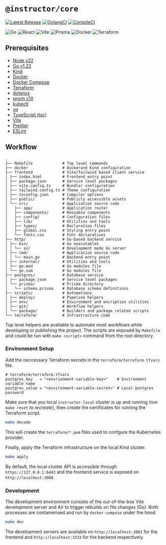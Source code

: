 # `@instructor/core`

[![Latest Release](https://img.shields.io/badge/Release-1.1.40-blue)](https://github.com/matyasjay/instructor/releases/latest)
[![GolangCI](https://github.com/matyasjay/instructor/actions/workflows/golangcli-lint.yml/badge.svg?branch=main)](https://github.com/matyasjay/instructor/actions/workflows/golangcli-lint.yml)
[![CompileCI](https://github.com/matyasjay/instructor/actions/workflows/tests.yml/badge.svg?branch=main)](https://github.com/matyasjay/instructor/actions/workflows/tests.yml)

![Go](https://img.shields.io/badge/Backend-Go-00ADD8?logo=go)
![React](https://img.shields.io/badge/Frontend-React-61DAFB?logo=react)
![Vite](https://img.shields.io/badge/Bundler-Vite-646CFF?logo=vite)
![Prisma](https://img.shields.io/badge/ORM-Prisma-2D3748?logo=prisma)
![Docker](https://img.shields.io/badge/Containerized-Docker-2496ED?logo=docker)
![Terraform](https://img.shields.io/badge/IaC-Terraform-844FBA?logo=terraform)

## Prerequisites

- [Node v22](https://nodejs.org/en/download)
- [Go v1.22](https://go.dev/learn)
- [Kind](https://kind.sigs.k8s.io)
- [Docker](https://www.docker.com)
- [Docker Compose](https://docs.docker.com/compose/install)
- [Terraform](https://developer.hashicorp.com/terraform/install)
- [dotenvx](https://dotenvx.com/docs/install#npm)
- [pnpm v10](https://pnpm.io/installation)
- [kubectl](https://kubernetes.io/docs/reference/kubectl)
- [yq](https://github.com/mikefarah/yq)
- [TypeScript (tsc)](https://www.typescriptlang.org/download/)
- [Vite](https://vite.dev/guide/cli.html)
- [Prettier](https://prettier.io/docs/)
- [ESLint](https://eslint.org/docs/latest/use/getting-started)

## Workflow

```
.
├── Makefile             # Top level commands
├── docker               # Dockerand Kind configuration
├── frontend             # Vite/Tailwind based client service
│ ├── index.html         # Frontend entry point
│ ├── package.json       # Service level packages
│ ├── vite.config.ts     # Bundler configuration
│ ├── tailwind.config.ts # Theme configuration
│ ├── tsconfig.json      # Compiler options
│ ├── public/            # Publicly accessible assets
│ └── src/               # Applciation source code
│   ├── app/             # Application router
│   ├── components/      # Reusable components
│   ├── config/          # Configuration files
│   ├── lib/             # Utilities and tools
│   ├── types/           # Declaration files
│   ├── global.css       # Styling entry point
│   └── fonts.css        # Font declarations
├── http/                # Go-based backend service
│ ├── bin/               # Go executables
│ │ └── air              # Development mode Go server
│ ├── cmd/               # Application source code
│ │ └── main.go          # Backend entry point
│ ├── internal/          # Utilities and tools
│ ├── go.mod             # Go modules file
│ └── go.sum             # Go modules file
├── postgres/            # Database service
│ ├── package.json       # Service level packages
│ └── prisma/            # Prisma directory
│   └── schema.prisma    # Database schema definitions
├── scripts/             # Automations
│ ├── deploy/            # Pipeline helpers
│ ├── env/               # Environment and encription utilities
│ ├── git/               # Workflow helpers
│ └── package/           # Builders and package related scripts
└── terraform/           # Infrastructure code
```

Top level helpers are available to automate most workflows while developing or publishing the project. The scripts are exposed by `Makefile` and could be run with `make <script>` command from the root directory.

### Environment Setup

Add the neccessary Terraform secrets in the `terraform/terraform.tfvars` file.

```hcl
# terraform/terraform.tfvars
postgres_key   = "<envrionment-variable-key>"    # Environment variable name
postgres_value = "<environment-variable-secret>" # Local postgres password
```

Make sure that you local `instructor-local` cluster is up and running (_run_ `make reset` _to recreate_), then create the certificates for running the Terraform script.

```sh
make decode
```

This will create the `terraform/*.pem` files used to confgure the Kubernetes provider.

Finally, apply the Terraform infrastructure on the local Kind cluster.

```sh
make apply
```

By default, the local cluster API is accessible through `https://127.0.0.1:6443` and the frontend service is exposed on `http://localhost:3000`.

### Development

The development environment consists of the out-of-the-box Vite development server and Air to trigger rebuilds on file changes (Go). Both processes are containerised and run by `docker-compose` under the hood.

```sh
make dev
```

The development servers are available on `http://localhost:3001` for the frontend and `http://localhost:3333` for the backend respectively.

